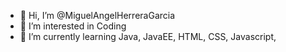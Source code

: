 - 👋 Hi, I’m @MiguelAngelHerreraGarcia
- 👀 I’m interested in Coding
- 🌱 I’m currently learning Java, JavaEE, HTML, CSS, Javascript, 

<!---
MiguelAngelHerreraGarcia/MiguelAngelHerreraGarcia is a ✨ special ✨ repository because its `README.md` (this file) appears on your GitHub profile.
You can click the Preview link to take a look at your changes.
--->

